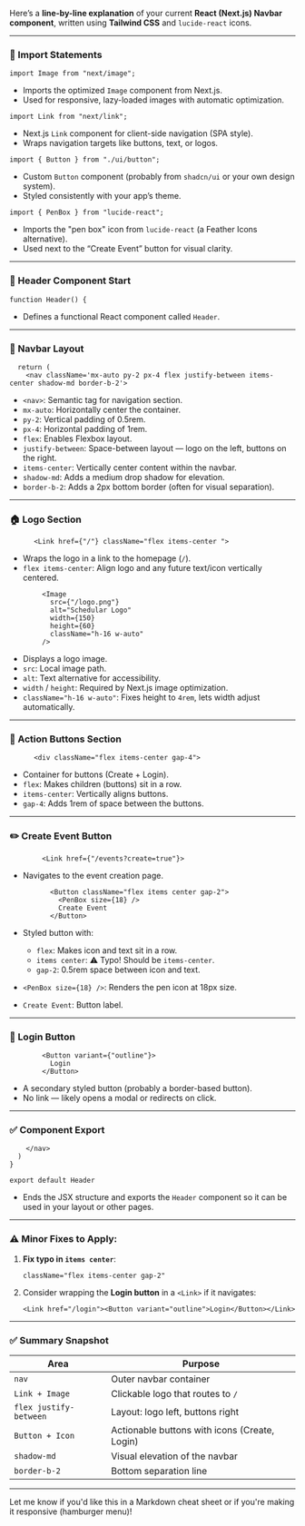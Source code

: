 Here’s a **line-by-line explanation** of your current **React (Next.js) Navbar component**, written using **Tailwind CSS** and `lucide-react` icons.

---

### 🧩 Import Statements

```tsx
import Image from "next/image";
```

* Imports the optimized `Image` component from Next.js.
* Used for responsive, lazy-loaded images with automatic optimization.

```tsx
import Link from "next/link";
```

* Next.js `Link` component for client-side navigation (SPA style).
* Wraps navigation targets like buttons, text, or logos.

```tsx
import { Button } from "./ui/button";
```

* Custom `Button` component (probably from `shadcn/ui` or your own design system).
* Styled consistently with your app’s theme.

```tsx
import { PenBox } from "lucide-react";
```

* Imports the "pen box" icon from `lucide-react` (a Feather Icons alternative).
* Used next to the “Create Event” button for visual clarity.

---

### 🧱 Header Component Start

```tsx
function Header() {
```

* Defines a functional React component called `Header`.

---

### 🔧 Navbar Layout

```tsx
  return (
    <nav className='mx-auto py-2 px-4 flex justify-between items-center shadow-md border-b-2'>
```

* `<nav>`: Semantic tag for navigation section.
* `mx-auto`: Horizontally center the container.
* `py-2`: Vertical padding of 0.5rem.
* `px-4`: Horizontal padding of 1rem.
* `flex`: Enables Flexbox layout.
* `justify-between`: Space-between layout — logo on the left, buttons on the right.
* `items-center`: Vertically center content within the navbar.
* `shadow-md`: Adds a medium drop shadow for elevation.
* `border-b-2`: Adds a 2px bottom border (often for visual separation).

---

### 🏠 Logo Section

```tsx
      <Link href={"/"} className="flex items-center ">
```

* Wraps the logo in a link to the homepage (`/`).
* `flex items-center`: Align logo and any future text/icon vertically centered.

```tsx
        <Image 
          src={"/logo.png"}
          alt="Schedular Logo"
          width={150}
          height={60}
          className="h-16 w-auto"
        />
```

* Displays a logo image.
* `src`: Local image path.
* `alt`: Text alternative for accessibility.
* `width` / `height`: Required by Next.js image optimization.
* `className="h-16 w-auto"`: Fixes height to `4rem`, lets width adjust automatically.

---

### 🎯 Action Buttons Section

```tsx
      <div className="flex items-center gap-4">
```

* Container for buttons (Create + Login).
* `flex`: Makes children (buttons) sit in a row.
* `items-center`: Vertically aligns buttons.
* `gap-4`: Adds 1rem of space between the buttons.

---

### ✏️ Create Event Button

```tsx
        <Link href={"/events?create=true"}>
```

* Navigates to the event creation page.

```tsx
          <Button className="flex items center gap-2">
            <PenBox size={18} />
            Create Event
          </Button>
```

* Styled button with:

  * `flex`: Makes icon and text sit in a row.
  * `items center`: ⚠️ Typo! Should be `items-center`.
  * `gap-2`: 0.5rem space between icon and text.
* `<PenBox size={18} />`: Renders the pen icon at 18px size.
* `Create Event`: Button label.

---

### 🔐 Login Button

```tsx
        <Button variant={"outline"}>
          Login
        </Button>
```

* A secondary styled button (probably a border-based button).
* No link — likely opens a modal or redirects on click.

---

### ✅ Component Export

```tsx
    </nav>
  )
}

export default Header
```

* Ends the JSX structure and exports the `Header` component so it can be used in your layout or other pages.

---

### ⚠️ Minor Fixes to Apply:

1. **Fix typo in `items center`**:

   ```tsx
   className="flex items-center gap-2"
   ```

2. Consider wrapping the **Login button** in a `<Link>` if it navigates:

   ```tsx
   <Link href="/login"><Button variant="outline">Login</Button></Link>
   ```

---

### ✅ Summary Snapshot

| Area                   | Purpose                                       |
| ---------------------- | --------------------------------------------- |
| `nav`                  | Outer navbar container                        |
| `Link + Image`         | Clickable logo that routes to `/`             |
| `flex justify-between` | Layout: logo left, buttons right              |
| `Button + Icon`        | Actionable buttons with icons (Create, Login) |
| `shadow-md`            | Visual elevation of the navbar                |
| `border-b-2`           | Bottom separation line                        |

---

Let me know if you'd like this in a Markdown cheat sheet or if you're making it responsive (hamburger menu)!
